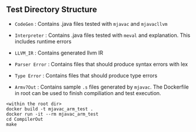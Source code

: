 
## Test Directory Structure

* `CodeGen` : Contains .java files tested with `mjavac` and `mjavacllvm`
* `Interpreter` : Contains .java files tested with `meval` and explanation. This includes runtime errors
* `LLVM_IR` : Contains generated llvm IR
* `Parser Error` : Contains files that should produce syntax errors with lex
* `Type Error` : Contains files that should produce type errors

* `Armv7Out` : Contains sample `.s` files generated by `mjavac`. The Dockerfile in root can be used to finish compiliation and test execution.

```
<within the root dir>
docker build -t mjavac_arm_test .
docker run -it --rm mjavac_arm_test
cd CompilerOut
make
```
